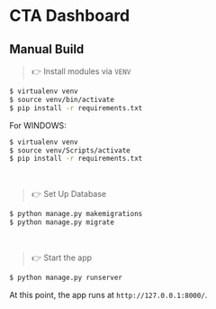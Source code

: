 # CTA Dashboard

## Manual Build 


> 👉 Install modules via `VENV`  

```bash
$ virtualenv venv
$ source venv/bin/activate
$ pip install -r requirements.txt
```

For WINDOWS:

```bash
$ virtualenv venv
$ source venv/Scripts/activate
$ pip install -r requirements.txt
```

<br />

> 👉 Set Up Database

```bash
$ python manage.py makemigrations
$ python manage.py migrate
```

<br />

> 👉 Start the app

```bash
$ python manage.py runserver
```

At this point, the app runs at `http://127.0.0.1:8000/`. 
